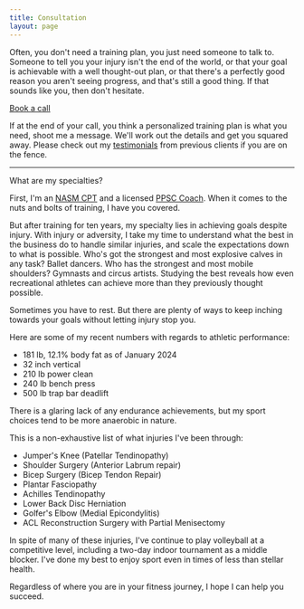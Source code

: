 ```yaml
---
title: Consultation
layout: page
---
```


Often, you don't need a training plan, you just need someone to talk to. Someone to tell you your injury isn't the end of the world, or that your goal is achievable with a well thought-out plan, or that there's a perfectly good reason you aren't seeing progress, and that's still a good thing. If that sounds like you, then don't hesitate.

<!-- Calendly link widget begin -->
<link href="https://assets.calendly.com/assets/external/widget.css" rel="stylesheet">
<script src="https://assets.calendly.com/assets/external/widget.js" type="text/javascript" async></script>
<a href="" onclick="Calendly.initPopupWidget({url: 'https://calendly.com/meteoric/coaching-check-in'});return false;">Book a call</a>
<!-- Calendly link widget end -->

If at the end of your call, you think a personalized training plan is what you need, shoot me a message. We'll work out the details and get you squared away.  Please check out my [testimonials](http:///chr0nikler.github.io/testimonials) from previous clients if you are on the fence.

---

What are my specialties? 

First, I'm an [NASM CPT](https://www.nasm.org/certified-personal-trainer-a) and a licensed [PPSC Coach](https://getppsc.com/). When it comes to the nuts and bolts of training, I have you covered.

But after training for ten years, my specialty lies in achieving goals despite injury. With injury or adversity,  I take my time to understand what the best in the business do to  handle similar injuries, and scale the expectations down to what is possible.  Who's got the strongest and most explosive calves in any task? Ballet dancers. Who has the strongest and most mobile shoulders? Gymnasts and circus artists.  Studying the best reveals how  even recreational athletes can achieve more than they  previously thought possible.

Sometimes you have to rest. But there are plenty of ways to keep inching towards your goals without letting injury stop you.

Here are some of my recent numbers with regards to athletic performance:

- 181 lb, 12.1% body fat as of January 2024
- 32 inch vertical
- 210 lb power clean
- 240 lb bench press
- 500 lb trap bar deadlift

There is a glaring lack of any endurance achievements, but my sport choices tend to be more anaerobic in nature.

This is a non-exhaustive list of what injuries I've been through:

- Jumper's Knee (Patellar Tendinopathy)
- Shoulder Surgery (Anterior Labrum repair)
- Bicep Surgery (Bicep Tendon Repair)
- Plantar Fasciopathy
- Achilles Tendinopathy
- Lower Back Disc Herniation
- Golfer's Elbow (Medial Epicondylitis)
- ACL Reconstruction Surgery with Partial Menisectomy 

In spite of many of these injuries, I've continue to play volleyball at a competitive level, including a two-day indoor tournament as a middle blocker. I've done my best to enjoy sport even in times of less than stellar health.

Regardless of where you are in your fitness journey, I hope I can help you succeed.
